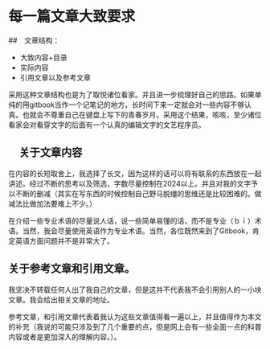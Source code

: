 # 每一篇文章大致要求

##　文章结构：

 - 大致内容+目录
 - 实际内容
 - 引用文章以及参考文章

采用这种文章结构也是为了取悦诸位看家。并且进一步梳理好自己的思路。如果单纯的用gitbook当作一个记笔记的地方，长时间下来一定就会对一些内容不够认真。也就会不尊重自己在键盘上写下的青春岁月。采用这个结果，咳咳，至少诸位看家会对看穿文字的后面有一个认真的编辑文字的文艺程序员。

## 　关于文章内容
在内容的长短取舍上，我选择了长文，因为这样的话可以将有联系的东西放在一起讲述。经过不断的思考以及筛选，字数尽量控制在2024以上。并且对我的文字予以不断的删减（其实在写东西的时候控制自己野马脱缰的思维还是比较困难的。做减法比做加法要难上不少。）

在介绍一些专业术语的尽量说人话，说一些简单易懂的话，而不是专业（ｂｉ）术语。当然，我会尽量使用英语作为专业术语。当然，各位既然来到了Gitbook，肯定英语方面问题并不是非常大了。

##  关于参考文章和引用文章。
我坚决不转载任何人出了我自己的文章，但是这并不代表我不会引用别人的一小块文章。我会给出相关文章的地址。

参考文章，和引用文章代表着我认为这些文章值得看一遍以上，并且值得作为本文的补充（我说的可能只涉及到了几个重要的点，但是网上会有一些全面一点的科普内容或者是更加深入的理解内容。）。
